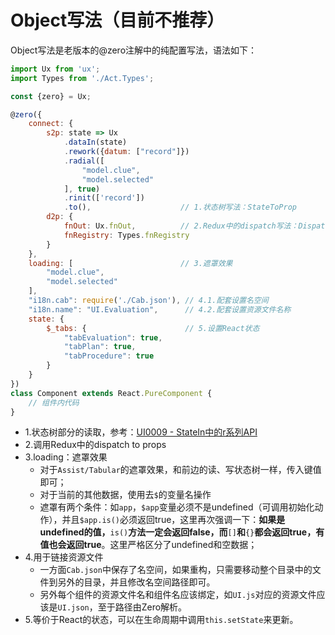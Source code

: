 # Object写法（目前不推荐）

Object写法是老版本的@zero注解中的纯配置写法，语法如下：

```js
import Ux from 'ux';
import Types from './Act.Types';

const {zero} = Ux;

@zero({
    connect: {
        s2p: state => Ux
            .dataIn(state)
            .rework({datum: ["record"]})
            .radial([
                "model.clue",
                "model.selected"
            ], true)
            .rinit(['record'])
            .to(),                    // 1.状态树写法：StateToProp
        d2p: {
            fnOut: Ux.fnOut,          // 2.Redux中的dispatch写法：DispatchToProp
            fnRegistry: Types.fnRegistry
        }
    },
    loading: [                        // 3.遮罩效果
        "model.clue",
        "model.selected"
    ],
    "i18n.cab": require('./Cab.json'), // 4.1.配套设置名空间
    "i18n.name": "UI.Evaluation",      // 4.2.配套设置资源文件名称
    state: {
        $_tabs: {                      // 5.设置React状态
            "tabEvaluation": true,
            "tabPlan": true,
            "tabProcedure": true
        }
    }
})
class Component extends React.PureComponent {
    // 组件内代码
}
```

* 1.状态树部分的读取，参考：[UI0009 - StateIn中的r系列API](/document/2-kai-fa-wen-dang/ui0009-stateinzhong-de-r-xi-lie-api.md)
* 2.调用Redux中的dispatch to props
* 3.loading：遮罩效果
  * 对于`Assist/Tabular`的遮罩效果，和前边的读、写状态树一样，传入键值即可；
  * 对于当前的其他数据，使用去`$`的变量名操作
  * 遮罩有两个条件：如`app`，`$app`变量必须不是undefined（可调用初始化动作），并且`$app.is()`必须返回true，这里再次强调一下：**如果是undefined的值，**`is()`**方法一定会返回false，而**`[]`**和**`{}`**都会返回true，有值也会返回true**。这里严格区分了undefined和空数据；
* 4.用于链接资源文件
  * 一方面`Cab.json`中保存了名空间，如果重构，只需要移动整个目录中的文件到另外的目录，并且修改名空间路径即可。
  * 另外每个组件的资源文件名和组件名应该绑定，如`UI.js`对应的资源文件应该是`UI.json`，至于路径由Zero解析。
* 5.等价于React的状态，可以在生命周期中调用`this.setState`来更新。



